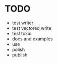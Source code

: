 # TODO

- test writer
- test vectored write
- test tokio
- docs and examples
- use
- polish
- publish
